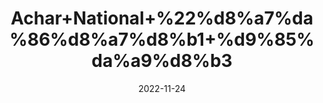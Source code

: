 ---
title: 'Achar+National+%22%d8%a7%da%86%d8%a7%d8%b1+%d9%85%da%a9%d8%b3'
date: '2022-11-24' 
metatag: '' 
inventory: '0' 
draft: false 
# meta description 
shortDescripton: 'Mixed+Pickle+%22+These+ingredients+provide+a+range+of+vitamins+like+vitamin+A%2c+C%2c+K+and+more.+They+are+also+packed+in+micronutrients+along+with+minerals+like+potassium%2c+iron%2c+calcium%2c+etc.+Pickles+are+also+a+good+source+of+antioxidants.'
description: 'Preserves+%d9%85%d8%b1%d8%a8%db%81+%d8%a7%da%86%d8%a7%d8%b1'
longdescription: ''
tags: ''
brand: ''
subCategory: ''
unit: '250 gm-Pk'
sellCount: '0'
featured: False
# product Price
price: '150.0'
# Product Short Description
shortDescription: 'Mixed+Pickle+%22+These+ingredients+provide+a+range+of+vitamins+like+vitamin+A%2c+C%2c+K+and+more.+They+are+also+packed+in+micronutrients+along+with+minerals+like+potassium%2c+iron%2c+calcium%2c+etc.+Pickles+are+also+a+good+source+of+antioxidants.'
productID: '0FD2EB70-F33C-ED11-996A-005056B3A416'
type: 'products'
category: 'Preserves+%d9%85%d8%b1%d8%a8%db%81+%d8%a7%da%86%d8%a7%d8%b1' 
thumnailproduct: 'https://eraconnect.blob.core.windows.net/product-images/aminsaddiquidawakhana/4078935f-f14e-4313-a39c-45ee403ce815.webp' 
images:
  - image: 'https://eraconnect.blob.core.windows.net/product-images/aminsaddiquidawakhana/4078935f-f14e-4313-a39c-45ee403ce815.webp'  
Variants:
---